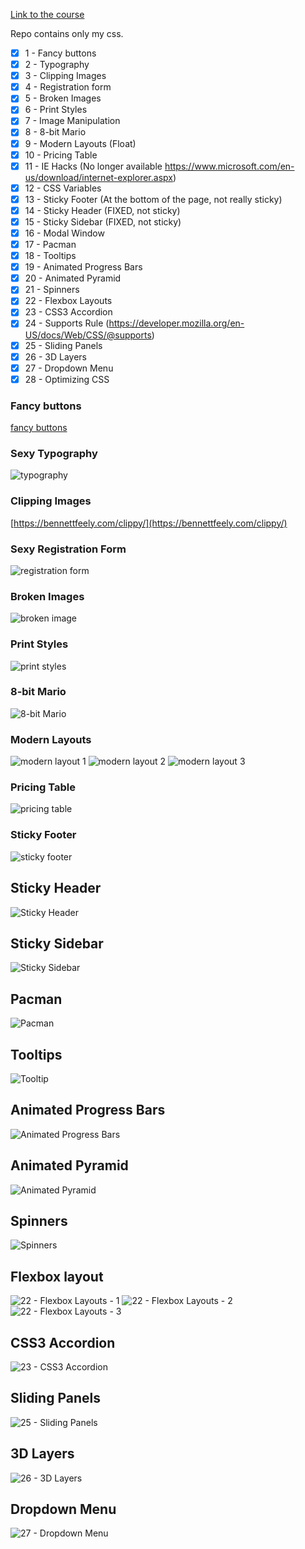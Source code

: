 [Link to the course](https://www.udemy.com/course/learn-css-brad-hussey/)

Repo contains only my css.

- [X] 1  - Fancy buttons
- [X] 2  - Typography
- [X] 3  - Clipping Images
- [X] 4  - Registration form
- [X] 5  - Broken Images
- [X] 6  - Print Styles
- [X] 7  - Image Manipulation
- [X] 8  - 8-bit Mario
- [X] 9  - Modern Layouts (Float)
- [X] 10 - Pricing Table 
- [X] 11 - IE Hacks (No longer available https://www.microsoft.com/en-us/download/internet-explorer.aspx)
- [X] 12 - CSS Variables
- [X] 13 - Sticky Footer (At the bottom of the page, not really sticky)
- [X] 14 - Sticky Header (FIXED, not sticky) 
- [X] 15 - Sticky Sidebar (FIXED, not sticky)
- [X] 16 - Modal Window
- [X] 17 - Pacman
- [X] 18 - Tooltips
- [X] 19 - Animated Progress Bars
- [X] 20 - Animated Pyramid
- [x] 21 - Spinners
- [X] 22 - Flexbox Layouts
- [X] 23 - CSS3 Accordion
- [X] 24 - Supports Rule (https://developer.mozilla.org/en-US/docs/Web/CSS/@supports)
- [X] 25 - Sliding Panels
- [X] 26 - 3D Layers
- [X] 27 - Dropdown Menu
- [x] 28 - Optimizing CSS

### Fancy buttons
[fancy buttons](./1%20-%20Fancy%20Buttons/Screen%20Recording%202023-04-12%20at%2009.44.26.mov)

### Sexy Typography
![typography](./2%20-%20Sexy%20Typography/Screenshot%202023-04-12%20at%2009.43.49.png)

### Clipping Images
[https://bennettfeely.com/clippy/](https://bennettfeely.com/clippy/)

### Sexy Registration Form
![registration form](./4%20-%20Sexy%20Registration%20Form/Screenshot%202023-04-13%20at%2019.33.03.png)

### Broken Images
![broken image](./5%20-%20Useful%20Broken%20Images/Screenshot%202023-04-13%20at%2020.14.05.png)

### Print Styles
![print styles](./6%20-%20Print%20Styles/Screenshot%202023-04-13%20at%2020.25.50.png)

### 8-bit Mario
![8-bit Mario](./8%20-%208-bit%20Mario/Screenshot%202023-04-14%20at%2009.31.32.png)

### Modern Layouts
![modern layout 1](./9%20-%20Modern%20Layouts/Screenshot%202023-04-14%20at%2015.08.51.png)
![modern layout 2](./9%20-%20Modern%20Layouts/Screenshot%202023-04-14%20at%2015.08.58.png)
![modern layout 3](./9%20-%20Modern%20Layouts/Screenshot%202023-04-14%20at%2015.09.08.png)

### Pricing Table
![pricing table](./10%20-%20Pricing%20Table/Screenshot%202023-04-14%20at%2016.12.40.png)

### Sticky Footer
![sticky footer](./13%20-%20Sticky%20Footer/Screenshot%202023-04-14%20at%2016.54.00.png)

## Sticky Header
![Sticky Header](./14%20-%20Sticky%20Header/Screenshot%202023-04-14%20at%2017.05.21.png)

## Sticky Sidebar
![Sticky Sidebar](./15%20-%20Sticky%20Sidebar/Screenshot%202023-04-14%20at%2017.20.47.png)

## Pacman
![Pacman](./17%20-%20Pacman/Screenshot%202023-04-14%20at%2022.29.16.png)

## Tooltips
![Tooltip](./18%20-%20Tooltips/Screenshot%202023-04-14%20at%2022.35.45.png)

## Animated Progress Bars
![Animated Progress Bars](./19%20-%20Animated%20Progress%20Bars/Screenshot%202023-04-14%20at%2022.41.11.png)

## Animated Pyramid
![Animated Pyramid](./20%20-%20Animated%20Pyramid/Screenshot%202023-04-14%20at%2022.43.52.png)

## Spinners
![Spinners](./21%20-%20Spinners/Screenshot%202023-04-14%20at%2022.56.05.png)

## Flexbox layout
![22 - Flexbox Layouts - 1](./22%20-%20Flexbox%20Layouts/Screenshot%202023-04-14%20at%2023.01.29.png)
![22 - Flexbox Layouts - 2](./22%20-%20Flexbox%20Layouts/Screenshot%202023-04-14%20at%2023.01.43.png)
![22 - Flexbox Layouts - 3](./22%20-%20Flexbox%20Layouts/Screenshot%202023-04-14%20at%2023.01.54.png)

## CSS3 Accordion
![23 - CSS3 Accordion](./23%20-%20CSS3%20Accordion/Screenshot%202023-04-14%20at%2023.09.25.png)

## Sliding Panels
![25 - Sliding Panels](./25%20-%20Sliding%20Panels/Screenshot%202023-04-14%20at%2023.15.10.png)

## 3D Layers
![26 - 3D Layers](./26%20-%203D%20Layers/Screenshot%202023-04-14%20at%2023.19.55.png)

## Dropdown Menu
![27 - Dropdown Menu](./27%20-%20Dropdown%20Menu/Screenshot%202023-04-14%20at%2023.22.59.png)